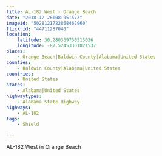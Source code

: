 ```yaml
---
title: AL-182 West - Orange Beach
date: "2018-12-26T08:05:57Z"
imageid: "5028121722868462960"
flickrid: "44711287040"
location:
    latitude: 30.280339750515026
    longitude: -87.52453301821537
places:
    - Orange Beach|Baldwin County|Alabama|United States
counties:
    - Baldwin County|Alabama|United States
countries:
    - United States
states:
    - Alabama|United States
highwaytypes:
    - Alabama State Highway
highways:
    - AL-182
tags:
    - Shield

---
```

AL-182 West in Orange Beach